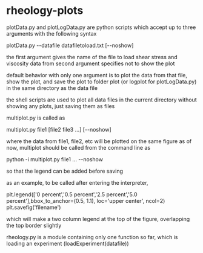 # rheology-plots

plotData.py and plotLogData.py are python scripts which accept up to three arguments with the following syntax

plotData.py --datafile datafiletoload.txt [--noshow]

the first argument gives the name of the file to load shear stress and viscosity data from
second argument specifies not to show the plot

default behavior with only one argument is to plot the data from that file, show the plot, and save the plot to folder plot (or logplot for plotLogData.py) in the same directory as the data file

the shell scripts are used to plot all data files in the current directory without showing any plots, just saving them as files

multiplot.py is called as

multiplot.py file1 [file2 file3 ...] [--noshow]

where the data from file1, file2, etc will be plotted on the same figure
as of now, multiplot should be called from the command line as

python -i multiplot.py file1 ... --noshow

so that the legend can be added before saving

as an example, to be called after entering the interpreter,

plt.legend(['0 percent','0.5 percent','2.5 percent','5.0 percent'],bbox_to_anchor=(0.5, 1.1), loc='upper center', ncol=2)
plt.savefig('filename')

which will make a two column legend at the top of the figure, overlapping the top border slightly

rheology.py is a module containing only one function so far, which is loading an experiment (loadExperiment(datafile))